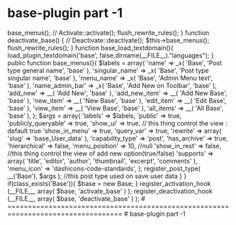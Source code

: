 # base-plugin part -1

<?php
/**
 * @package  questionnaire-based-filter
 */
/*
Plugin Name: Base
Plugin URI: http://wppool.dev
Description: Base plugin for Initial Work.
Version: 1.0.0
Author: WPPOOL
Author URI: http://wppool.dev
Requires at least: 5.0
Requires PHP:      5.4
License:           GPL-2.0+
License URI:       http://www.gnu.org/licenses/gpl-2.0.txt
Text Domain: base
 */

/*

This program is free software. But you can not redistribute it and/or modify it under the terms of the GNU General Public License
as published by the WPPOOL; either version 2 of the liense, or (at your option) ant later version.

Copyright 2021 WPPOOL
 */


defined('ABSPATH') or die('Hey, what are you doing here? You silly human!');


class Base{

    function __construct()
    {
        add_action("plugins_loaded", array( $this, 'base_load_textdomain' ));

        add_action('init', array( $this, 'base_menus') );
    }


    function activate_base()
    {
        $this->base_menus();
        // Activate::activate();
        flush_rewrite_rules();
    }



    function deactivate_base()
    {
        // Deactivate::deactivate();
        $this->base_menus();
        flush_rewrite_rules();
    }


    function base_load_textdomain(){
        load_plugin_textdomain('base', false,dirname(__FILE__)."languages");
    }



    public function base_menus(){

        $labels = array(

            'name'                  => _x( 'Base', 'Post type general name', 'base' ),

            'singular_name'         => _x( 'Base', 'Post type singular name', 'base' ),

            'menu_name'             => _x( 'Base', 'Admin Menu text', 'base' ),

            'name_admin_bar'        => _x( 'Base', 'Add New on Toolbar', 'base' ),

            'add_new'               => __( 'Add New', 'base' ),

            'add_new_item'          => __( 'Add New Base', 'base' ),

            'new_item'              => __( 'New Base', 'base' ),

            'edit_item'             => __( 'Edit Base', 'base' ),

            'view_item'             => __( 'View Base', 'base' ),

            'all_items'             => __( 'All Base', 'base' ),

        );

        $args = array(

            'labels'             => $labels,

            'public'             => true,

            'publicly_queryable' => true,

            'show_ui'            => true, // this thing control the view : default true

            'show_in_menu'       => true,

            'query_var'          => true,

            'rewrite'            => array( 'slug' => 'base_User_data' ),

            'capability_type'    => 'post',

            'has_archive'        => true,

            'hierarchical'       => false,

            'menu_position'      => 10, //null

            'show_in_rest'       => false,   //this thing control the view of add new option(true/false)

            'supports'           => array( 'title', 'editor', 'author', 'thumbnail', 'excerpt', 'comments' ),

            'menu_icon'           => 'dashicons-code-standards',


        );

        register_post_type( __('Base'), $args ); //this post type used on save user data
    }



}


if(class_exists('Base')){
    $base = new Base;
}



register_activation_hook (__FILE__, array( $base, 'activate_base' ) );


register_deactivation_hook (__FILE__, array( $base, 'deactivate_base' ) );


# ==================================================================================
# base-plugin part -1

